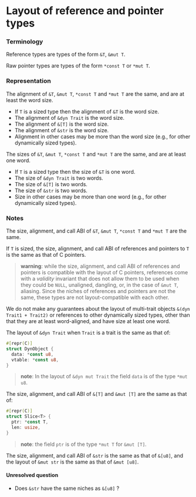 # Layout of reference and pointer types

### Terminology

Reference types are types of the form `&T`, `&mut T`.

Raw pointer types are types of the form `*const T` or `*mut T`.

### Representation

The alignment of `&T`, `&mut T`, `*const T` and `*mut T` are the same,
and are at least the word size.

* If `T` is a sized type then the alignment of `&T` is the word size.
* The alignment of `&dyn Trait` is the word size.
* The alignment of `&[T]` is the word size.
* The alignment of `&str` is the word size.
* Alignment in other cases may be more than the word size (e.g., for other dynamically sized types).

The sizes of `&T`, `&mut T`, `*const T` and `*mut T` are the same,
and are at least one word.

* If `T` is a sized type then the size of `&T` is one word.
* The size of `&dyn Trait` is two words.
* The size of `&[T]` is two words.
* The size of `&str` is two words.
* Size in other cases may be more than one word (e.g., for other dynamically sized types).

### Notes

The size, alignment, and call ABI of `&T`, `&mut T`, `*const T` and `*mut T` are
the same.

If `T` is sized, the size, alignment, and call ABI of references and pointers to
`T` is the same as that of C pointers.

> **warning**: while the size, alignment, and call ABI of references and
> pointers is compatible with the layout of C pointers, references come with a
> _validity_ invariant that does not allow them to be used when they could be
> `NULL`, unaligned, dangling, or, in the case of `&mut T`, aliasing. Since the
> niches of references and pointers are not the same, these types are not
> layout-compatible with each other.

We do not make any guarantees about the layout of
multi-trait objects `&(dyn Trait1 + Trait2)` or references to other dynamically sized types,
other than that they are at least word-aligned, and have size at least one word.

The layout of `&dyn Trait` when `Trait` is a trait is the same as that of:
```rust
#[repr(C)]
struct DynObject {
  data: *const u8,
  vtable: *const u8,
}
```

> **note**: In the layout of `&dyn mut Trait` the field `data` is of the type `*mut u8`.

The size, alignment, and call ABI of `&[T]` and `&mut [T]` are the same as that of:
```rust
#[repr(C)]
struct Slice<T> {
  ptr: *const T,
  len: usize,
}
```

> **note**: the field `ptr` is of the type `*mut T` for `&mut [T]`.

The size, alignment, and call ABI of `&str` is the same as that of `&[u8]`, and
the layout of `&mut str` is the same as that of `&mut [u8]`.

#### Unresolved question

* Does `&str` have the same niches as `&[u8]` ?
